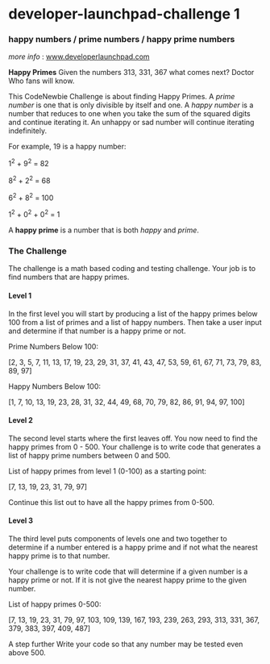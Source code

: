# developer-launchpad-challenge 1
### happy numbers / prime numbers / happy prime numbers

*more info* : www.developerlaunchpad.com

**Happy Primes**
Given the numbers 313, 331, 367 what comes next? Doctor Who fans will know.

This CodeNewbie Challenge is about finding Happy Primes. A *prime number* is one that is only divisible by itself and one. A *happy number* is a number that reduces to one when you take the sum of the squared digits and continue iterating it. An unhappy or sad number will continue iterating indefinitely.

For example, 19 is a happy number:

1<sup>2</sup> + 9<sup>2</sup> = 82

8<sup>2</sup> + 2<sup>2</sup> = 68

6<sup>2</sup> + 8<sup>2</sup> = 100

1<sup>2</sup> + 0<sup>2</sup> + 0<sup>2</sup> = 1

A **happy prime** is a number that is both *happy* and *prime*.

### The Challenge
The challenge is a math based coding and testing challenge. Your job is to find numbers that are happy primes.

#### Level 1
In the first level you will start by producing a list of the happy primes below 100 from a list of primes and a list of happy numbers. Then take a user input and determine if that number is a happy prime or not.

Prime Numbers Below 100:

[2, 3, 5, 7, 11, 13, 17, 19, 23, 29, 31, 37, 41, 43, 47, 53, 59, 61, 67, 71, 73, 79, 83, 89, 97]

Happy Numbers Below 100:

[1, 7, 10, 13, 19, 23, 28, 31, 32, 44, 49, 68, 70, 79, 82, 86, 91, 94, 97, 100]

#### Level 2
The second level starts where the first leaves off. You now need to find the happy primes from 0 - 500. Your challenge is to write code that generates a list of happy prime numbers between 0 and 500.

List of happy primes from level 1 (0-100) as a starting point:

[7, 13, 19, 23, 31, 79, 97]

Continue this list out to have all the happy primes from 0-500.

#### Level 3
The third level puts components of levels one and two together to determine if a number entered is a happy prime and if not what the nearest happy prime is to that number.

Your challenge is to write code that will determine if a given number is a happy prime or not. If it is not give the nearest happy prime to the given number.

List of happy primes 0-500:

[7, 13, 19, 23, 31, 79, 97, 103, 109, 139, 167, 193, 239, 263, 293, 313, 331, 367, 379, 383, 397, 409, 487]

A step further
Write your code so that any number may be tested even above 500.
